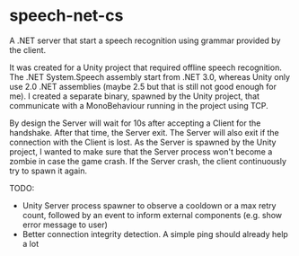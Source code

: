 # speech-net-cs
A .NET server that start a speech recognition using grammar provided by the client.

It was created for a Unity project that required offline speech recognition.
The .NET System.Speech assembly start from .NET 3.0, whereas Unity only use 2.0 .NET assemblies (maybe 2.5 but that is still not good enough for me).
I created a separate binary, spawned by the Unity project, that communicate with a MonoBehaviour running in the project using TCP.

By design the Server will wait for 10s after accepting a Client for the handshake. After that time, the Server exit.
The Server will also exit if the connection with the Client is lost.
As the Server is spawned by the Unity project, I wanted to make sure that the Server process won't become a zombie in case the game crash.
If the Server crash, the client continuously try to spawn it again.

TODO:
- Unity Server process spawner to observe a cooldown or a max retry count, followed by an event to inform external components (e.g. show error message to user)
- Better connection integrity detection. A simple ping should already help a lot
